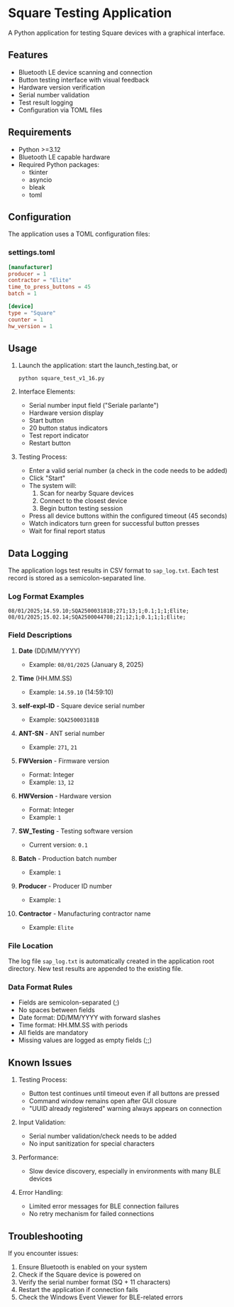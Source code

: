 # Square Testing Application

A Python application for testing Square devices with a graphical interface. 

## Features

- Bluetooth LE device scanning and connection
- Button testing interface with visual feedback
- Hardware version verification 
- Serial number validation
- Test result logging
- Configuration via TOML files

## Requirements

- Python >=3.12
- Bluetooth LE capable hardware
- Required Python packages:
  - tkinter
  - asyncio
  - bleak
  - toml

## Configuration

The application uses a TOML configuration files:

### settings.toml
```toml
[manufacturer]
producer = 1
contractor = "Elite" 
time_to_press_buttons = 45
batch = 1

[device]
type = "Square"
counter = 1
hw_version = 1
```

## Usage

1. Launch the application:
start the launch_testing.bat, or
   ```batch
   python square_test_v1_16.py
   ```

2. Interface Elements:
   - Serial number input field ("Seriale parlante")
   - Hardware version display
   - Start button
   - 20 button status indicators
   - Test report indicator
   - Restart button

3. Testing Process:
   - Enter a valid serial number (a check in the code needs to be added)
   - Click "Start"
   - The system will:
     1. Scan for nearby Square devices
     2. Connect to the closest device
     3. Begin button testing session
   - Press all device buttons within the configured timeout (45 seconds)
   - Watch indicators turn green for successful button presses
   - Wait for final report status

## Data Logging

The application logs test results in CSV format to `sap_log.txt`. Each test record is stored as a semicolon-separated line.

### Log Format Examples
```csv
08/01/2025;14.59.10;SQA250003181B;271;13;1;0.1;1;1;Elite;
08/01/2025;15.02.14;SQA2500044708;21;12;1;0.1;1;1;Elite;
```

### Field Descriptions

1. **Date** (DD/MM/YYYY)
   - Example: `08/01/2025` (January 8, 2025)

2. **Time** (HH.MM.SS)
   - Example: `14.59.10` (14:59:10)

3. **self-expl-ID** - Square device serial number
   - Example: `SQA250003181B`

4. **ANT-SN** - ANT serial number   
   - Example: `271`, `21`

5. **FWVersion** - Firmware version
   - Format: Integer
   - Example: `13`, `12`

6. **HWVersion** - Hardware version
   - Format: Integer
   - Example: `1`

7. **SW_Testing** - Testing software version
   - Current version: `0.1`

8. **Batch** - Production batch number
   - Example: `1`

9. **Producer** - Producer ID number
   - Example: `1`

10. **Contractor** - Manufacturing contractor name
    - Example: `Elite`

### File Location
The log file `sap_log.txt` is automatically created in the application root directory. New test results are appended to the existing file.

### Data Format Rules
- Fields are semicolon-separated (;)
- No spaces between fields
- Date format: DD/MM/YYYY with forward slashes
- Time format: HH.MM.SS with periods
- All fields are mandatory
- Missing values are logged as empty fields (;;)

## Known Issues

1. Testing Process:
   - Button test continues until timeout even if all buttons are pressed
   - Command window remains open after GUI closure
   - "UUID already registered" warning always appears on connection

2. Input Validation:
   - Serial number validation/check needs to be added
   - No input sanitization for special characters

3. Performance:
   - Slow device discovery, especially in environments with many BLE devices

4. Error Handling:
   - Limited error messages for BLE connection failures
   - No retry mechanism for failed connections

## Troubleshooting

If you encounter issues:

1. Ensure Bluetooth is enabled on your system
2. Check if the Square device is powered on
3. Verify the serial number format (SQ + 11 characters)
4. Restart the application if connection fails
5. Check the Windows Event Viewer for BLE-related errors

